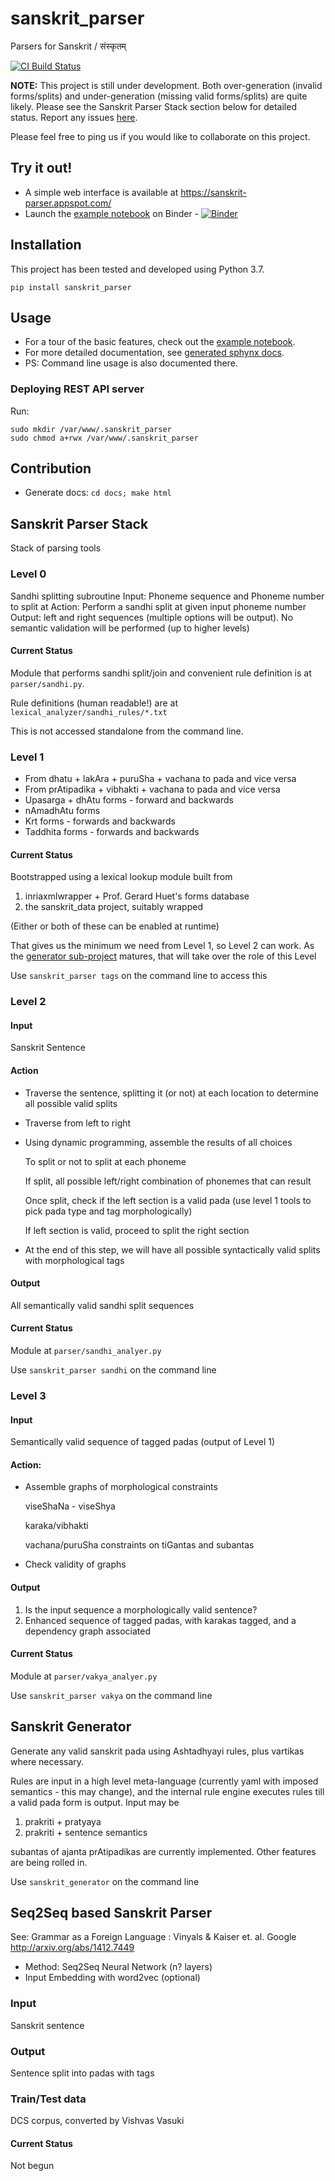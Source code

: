 # sanskrit_parser
Parsers for Sanskrit / संस्कृतम्

[![CI Build Status](https://img.shields.io/travis/kmadathil/sanskrit_parser/master.svg)](https://travis-ci.org/kmadathil/sanskrit_parser)

**NOTE:** This project is still under development. Both over-generation (invalid forms/splits) and under-generation (missing valid forms/splits) are quite likely. Please see the Sanskrit Parser Stack section below for detailed status. Report any issues [here](https://github.com/kmadathil/sanskrit_parser/issues).

Please feel free to ping us if you would like to collaborate on this project.

## Try it out!
- A simple web interface is available at https://sanskrit-parser.appspot.com/
- Launch the [example notebook](https://github.com/kmadathil/sanskrit_parser/blob/main/examples/simple_example.ipynb) on Binder - [![Binder](https://mybinder.org/badge_logo.svg)](https://mybinder.org/v2/gh/kmadathil/sanskrit_parser/HEAD?filepath=examples%2Fbasic_example.ipynb)

## Installation

This project has been tested and developed using Python 3.7.

```
pip install sanskrit_parser
```

## Usage
- For a tour of the basic features, check out the [example notebook](https://github.com/kmadathil/sanskrit_parser/blob/main/examples/simple_example.ipynb).
- For more detailed documentation, see [generated sphynx docs](https://kmadathil.github.io/sanskrit_parser/build/html/).
- PS: Command line usage is also documented there.

### Deploying REST API server
Run:
```
sudo mkdir /var/www/.sanskrit_parser
sudo chmod a+rwx /var/www/.sanskrit_parser
```

## Contribution
- Generate docs: `cd docs; make html`


## Sanskrit Parser Stack

Stack of parsing tools

### Level 0
Sandhi splitting subroutine
       Input: Phoneme sequence and Phoneme number to split at
       Action: Perform a sandhi split at given input phoneme number
       Output:  left and right sequences (multiple options will be output).
       No semantic validation will be performed (up to higher levels)

#### Current Status
Module that performs sandhi split/join and convenient rule definition is at `parser/sandhi.py`.

Rule definitions (human readable!) are at `lexical_analyzer/sandhi_rules/*.txt`

This is not accessed standalone from the command line.

### Level 1
* From dhatu + lakAra + puruSha + vachana to pada and vice versa
* From prAtipadika + vibhakti + vachana to pada and vice versa
* Upasarga + dhAtu forms - forward and backwards
* nAmadhAtu forms
* Krt forms  - forwards and backwards
* Taddhita forms  - forwards and backwards

#### Current Status
Bootstrapped using a lexical lookup module built from
1. inriaxmlwrapper + Prof. Gerard Huet's forms database
1. the sanskrit_data project, suitably wrapped

(Either or both of these can be enabled at runtime)

That gives us the minimum we need from Level 1, so Level 2 can work.  As the [generator sub-project](#sanskrit-generator) matures, that will take over the role of this Level

Use `sanskrit_parser tags` on the command line to access this

### Level 2

#### Input
Sanskrit Sentence
#### Action
*   Traverse the sentence, splitting it (or not) at each location to determine all possible valid splits
*   Traverse from left to right
*   Using dynamic programming, assemble the results of all choices

      To split or not to split at each phoneme

      If split, all possible left/right combination of phonemes that can result

      Once split, check if the left section is a valid pada (use level 1 tools to pick pada type and tag morphologically)

      If left section is valid, proceed to split the right section
* At the end of this step, we will have all possible syntactically valid splits with morphological tags

#### Output
All semantically valid sandhi split sequences

#### Current Status
Module at `parser/sandhi_analyer.py`

Use `sanskrit_parser sandhi` on the command line


###    Level 3
#### Input
Semantically valid sequence of tagged padas (output of Level 1)
#### Action:
* Assemble graphs of morphological constraints

    viseShaNa - viseShya

    karaka/vibhakti

    vachana/puruSha constraints on tiGantas and subantas
* Check validity of graphs
#### Output
1.  Is the input sequence a morphologically valid sentence?
1.  Enhanced sequence of tagged padas, with karakas tagged, and a dependency graph associated

#### Current Status
Module at `parser/vakya_analyer.py`

Use `sanskrit_parser vakya` on the command line

## Sanskrit Generator

Generate any valid sanskrit pada using Ashtadhyayi rules, plus vartikas where necessary.

Rules are input in a high level meta-language (currently yaml with imposed semantics - this may change), and the internal rule engine executes rules till a valid pada form is output. Input may be

1. prakriti + pratyaya
1. prakriti + sentence semantics

subantas of ajanta prAtipadikas are currently implemented. Other features are being rolled in.

Use `sanskrit_generator` on the command line

## Seq2Seq based Sanskrit Parser

See: Grammar as a Foreign Language : Vinyals & Kaiser et. al. Google
http://arxiv.org/abs/1412.7449

* Method: Seq2Seq Neural Network (n? layers)
* Input Embedding with word2vec (optional)

### Input
Sanskrit sentence
### Output
Sentence split into padas with tags
### Train/Test data
DCS corpus, converted by Vishvas Vasuki

#### Current Status
Not begun

